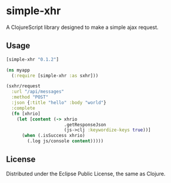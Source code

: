 # simple-xhr

A ClojureScript library designed to make a simple ajax request.

## Usage

```clojure
[simple-xhr "0.1.2"]
```

```clojure
(ns myapp
  (:require [simple-xhr :as sxhr]))

(sxhr/request
  :url "/api/messages"
  :method "POST"
  :json {:title "hello" :body "world"}
  :complete
  (fn [xhrio]
    (let [content (-> xhrio
                      .getResponseJson
                      (js->clj :keywordize-keys true))]
      (when (.isSuccess xhrio)
        (.log js/console content)))))
```

## License

Distributed under the Eclipse Public License, the same as Clojure.
